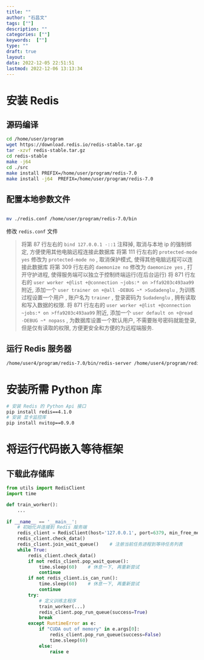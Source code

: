 ```yaml
---
title: ""
author: "石昌文"
tags: [""]
description: ""
categories: [""]
keywords:  [""]
type: ""
draft: true
layout: 
data: 2022-12-05 22:51:51
lastmod: 2022-12-06 13:13:34
---
```


# 安装 Redis

## 源码编译

```bash
cd /home/user/program
wget https://download.redis.io/redis-stable.tar.gz
tar -xzvf redis-stable.tar.gz
cd redis-stable
make -j64
cd ./src
make install PREFIX=/home/user/program/redis-7.0
make install -j64  PREFIX=/home/user/program/redis-7.0

```

## 配置本地参数文件

```bash

mv ./redis.conf /home/user/program/redis-7.0/bin
```

修改 `redis.conf` 文件

> 将第 87 行左右的 `bind 127.0.0.1 -::1` 注释掉, 取消与本地 ip 的强制绑定, 方便使用其他电脑远程连接此数据库
> 将第 111 行左右的 `protected-mode yes` 修改为 `protected-mode no` , 取消保护模式, 使得其他电脑远程可以连接此数据库
> 将第 309 行左右的 `daemonize no` 修改为 `daemonize yes` , 打开守护进程, 使得服务端可以独立于控制终端运行(在后台运行)
> 将 871 行左右的 `user worker +@list +@connection ~jobs:* on >ffa9203c493aa99` 附近, 添加一个 `user trainer on +@all -DEBUG ~* >Sudadenglu` , 为训练过程设置一个用户 , 账户名为 `trainer` , 登录密码为 `Sudadenglu` , 拥有读取和写入数据的权限.
> 将 871 行左右的 `user worker +@list +@connection ~jobs:* on >ffa9203c493aa99` 附近, 添加一个 `user default on +@read -DEBUG ~* nopass` , 为数据库设置一个默认用户, 不需要账号密码就能登录, 但是仅有读取的权限, 方便更安全和方便的为远程端服务.

## 运行 Redis 服务器

```bash
/home/user4/program/redis-7.0/bin/redis-server /home/user4/program/redis-7.0/bin/redis.conf
```

# 安装所需 Python 库

```bash
# 安装 Redis 的 Python Api 接口
pip install redis==4.1.0 
# 安装 显卡监控库
pip install nvitop==0.9.0
```

# 将运行代码嵌入等待框架


## 下载此存储库






```python
from utils import RedisClient
import time

def train_worker():
    ...
    
if __name__ == '__main__':
    # 初始化并连接到 Redis 服务端
    redis_client = RedisClient(host='127.0.0.1', port=6379, min_free_memory="20GiB", password="?", username="trainer")
    redis_client.check_data()
    redis_client.join_wait_queue()    # 注册当前任务进程到等待任务列表
    while True:
        redis_client.check_data()
        if not redis_client.pop_wait_queue():
            time.sleep(60)    # 休息一下, 再重新尝试
            continue
        if not redis_client.is_can_run():
            time.sleep(60)    # 休息一下, 再重新尝试
            continue
        try:
            # 定义训练主程序
            train_worker(...)
            redis_client.pop_run_queue(success=True)
            break
        except RuntimeError as e:
            if "CUDA out of memory" in e.args[0]:
                redis_client.pop_run_queue(success=False)
                time.sleep(60)
            else:
                raise e
```
